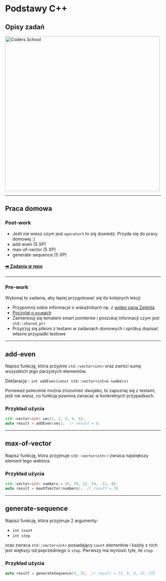 <!-- .slide: data-background="#111111" -->

# Podstawy C++

## Opisy zadań

<a href="https://coders.school">
    <img width="500px" src="../img/coders_school_logo.png" alt="Coders School" class="plain">
</a>

___

## Praca domowa

### Post-work

* Jeśli nie wiesz czym jest `operator%` to się dowiedz. Przyda się do pracy domowej :)
* add-even (5 XP)
* max-of-vector (5 XP)
* generate-sequence (5 XP)

#### [➡️ Zadania w repo](https://github.com/coders-school/cpp-fundamentals/tree/master/05-recap-homework/04-tasks-description.md)

___

### Pre-work

Wykonaj te zadania, aby lepiej przygotować się do kolejnych lekcji

* Przypomnij sobie informacje o wskaźnikach np. z [wideo pana Zelenta](https://www.youtube.com/watch?v=0DQl74alJzw)
* [Poczytaj o `enum`ach](https://cpp0x.pl/kursy/Kurs-C++/Typ-wyliczeniowy-enum/318)
* Zainteresuj się tematem smart pointerów i poszukaj informacji czym jest `std::shared_ptr`
* Przyjrzyj się plikom z testami w zadaniach domowych i spróbuj dopisać własne przypadki testowe

___

## add-even

Napisz funkcję, która przyjmie `std::vector<int>` oraz zwróci sumę wszystkich jego parzystych elementów.

Deklaracja - `int addEven(const std::vector<int>& numbers)`

Ponieważ polecenie można zrozumieć dwojako, to zapoznaj się z testami, jeśli nie wiesz, co funkcja powinna zwracać w konkretnych przypadkach.

### Przykład użycia

```cpp
std::vector<int> vec{1, 2, 3, 4, 5};
auto result = addEven(vec);  // result = 6;
```

___

## max-of-vector

Napisz funkcję, która przyjmuje `std::vector<int>` i zwraca największy element tego wektora.

### Przykład użycia

```cpp
std::vector<int> numbers = {6, 78, 12, 54, -11, 0};
auto result = maxOfVector(numbers);  // result = 78
```

___

## generate-sequence

Napisz funkcję, która przyjmuje 2 argumenty:

* `int count`
* `int step`

oraz zwraca `std::vector<int>` posiadający `count` elementów i każdy z nich jest większy od poprzedniego o `step`. Pierwszy ma wynosić tyle, ile `step`.

### Przykład użycia

```cpp
auto result = generateSequence(5, 3);  // result = {3, 6, 9, 12, 15}
```
